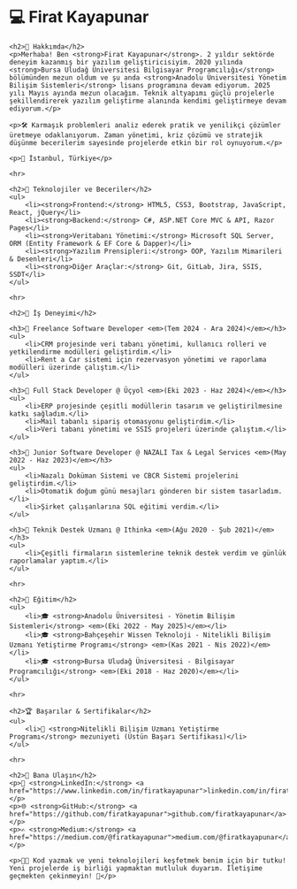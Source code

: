 <!DOCTYPE html>
<html lang="tr">
<head>
    <meta charset="UTF-8">
    <meta name="viewport" content="width=device-width, initial-scale=1.0">
    <title>Firat Kayapunar</title>
</head>
<body>
    <h1>💻 Firat Kayapunar</h1>
    
    <h2>🚀 Hakkımda</h2>
    <p>Merhaba! Ben <strong>Firat Kayapunar</strong>. 2 yıldır sektörde deneyim kazanmış bir yazılım geliştiricisiyim. 2020 yılında <strong>Bursa Uludağ Üniversitesi Bilgisayar Programcılığı</strong> bölümünden mezun oldum ve şu anda <strong>Anadolu Üniversitesi Yönetim Bilişim Sistemleri</strong> lisans programına devam ediyorum. 2025 yılı Mayıs ayında mezun olacağım. Teknik altyapımı güçlü projelerle şekillendirerek yazılım geliştirme alanında kendimi geliştirmeye devam ediyorum.</p>
    
    <p>🛠️ Karmaşık problemleri analiz ederek pratik ve yenilikçi çözümler üretmeye odaklanıyorum. Zaman yönetimi, kriz çözümü ve stratejik düşünme becerilerim sayesinde projelerde etkin bir rol oynuyorum.</p>
    
    <p>📍 İstanbul, Türkiye</p>
    
    <hr>
    
    <h2>🔧 Teknolojiler ve Beceriler</h2>
    <ul>
        <li><strong>Frontend:</strong> HTML5, CSS3, Bootstrap, JavaScript, React, jQuery</li>
        <li><strong>Backend:</strong> C#, ASP.NET Core MVC & API, Razor Pages</li>
        <li><strong>Veritabanı Yönetimi:</strong> Microsoft SQL Server, ORM (Entity Framework & EF Core & Dapper)</li>
        <li><strong>Yazılım Prensipleri:</strong> OOP, Yazılım Mimarileri & Desenleri</li>
        <li><strong>Diğer Araçlar:</strong> Git, GitLab, Jira, SSIS, SSDT</li>
    </ul>
    
    <hr>
    
    <h2>💼 İş Deneyimi</h2>
    
    <h3>🔹 Freelance Software Developer <em>(Tem 2024 - Ara 2024)</em></h3>
    <ul>
        <li>CRM projesinde veri tabanı yönetimi, kullanıcı rolleri ve yetkilendirme modülleri geliştirdim.</li>
        <li>Rent a Car sistemi için rezervasyon yönetimi ve raporlama modülleri üzerinde çalıştım.</li>
    </ul>
    
    <h3>🔹 Full Stack Developer @ Üçyol <em>(Eki 2023 - Haz 2024)</em></h3>
    <ul>
        <li>ERP projesinde çeşitli modüllerin tasarım ve geliştirilmesine katkı sağladım.</li>
        <li>Mail tabanlı sipariş otomasyonu geliştirdim.</li>
        <li>Veri tabanı yönetimi ve SSIS projeleri üzerinde çalıştım.</li>
    </ul>
    
    <h3>🔹 Junior Software Developer @ NAZALI Tax & Legal Services <em>(May 2022 - Haz 2023)</em></h3>
    <ul>
        <li>Nazalı Doküman Sistemi ve CBCR Sistemi projelerini geliştirdim.</li>
        <li>Otomatik doğum günü mesajları gönderen bir sistem tasarladım.</li>
        <li>Şirket çalışanlarına SQL eğitimi verdim.</li>
    </ul>
    
    <h3>🔹 Teknik Destek Uzmanı @ Ithinka <em>(Ağu 2020 - Şub 2021)</em></h3>
    <ul>
        <li>Çeşitli firmaların sistemlerine teknik destek verdim ve günlük raporlamalar yaptım.</li>
    </ul>
    
    <hr>
    
    <h2>📜 Eğitim</h2>
    <ul>
        <li>🎓 <strong>Anadolu Üniversitesi - Yönetim Bilişim Sistemleri</strong> <em>(Eki 2022 - May 2025)</em></li>
        <li>🎓 <strong>Bahçeşehir Wissen Teknoloji - Nitelikli Bilişim Uzmanı Yetiştirme Programı</strong> <em>(Kas 2021 - Nis 2022)</em></li>
        <li>🎓 <strong>Bursa Uludağ Üniversitesi - Bilgisayar Programcılığı</strong> <em>(Eki 2018 - Haz 2020)</em></li>
    </ul>
    
    <hr>
    
    <h2>🏆 Başarılar & Sertifikalar</h2>
    <ul>
        <li>📜 <strong>Nitelikli Bilişim Uzmanı Yetiştirme Programı</strong> mezuniyeti (Üstün Başarı Sertifikası)</li>
    </ul>
    
    <hr>
    
    <h2>📩 Bana Ulaşın</h2>
    <p>🔗 <strong>LinkedIn:</strong> <a href="https://www.linkedin.com/in/firatkayapunar">linkedin.com/in/firatkayapunar</a></p>
    <p>🌐 <strong>GitHub:</strong> <a href="https://github.com/firatkayapunar">github.com/firatkayapunar</a></p>
    <p>✍ <strong>Medium:</strong> <a href="https://medium.com/@firatkayapunar">medium.com/@firatkayapunar</a></p>
    
    <p>👨‍💻 Kod yazmak ve yeni teknolojileri keşfetmek benim için bir tutku! Yeni projelerde iş birliği yapmaktan mutluluk duyarım. İletişime geçmekten çekinmeyin! 🚀</p>
</body>
</html>
